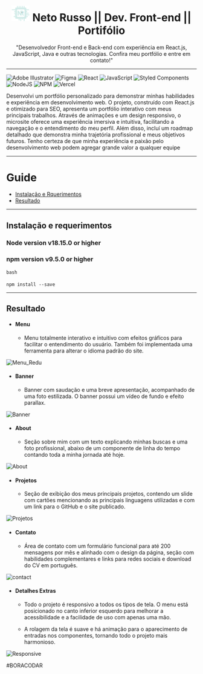 <h1 align='center'> <a href="https://buzzvel-neto-russo.vercel.app/"  target="_blank"><img src="./public/Favicon.png" width="48" heigth="48"></a> Neto Russo || Dev. Front-end || Portifólio</h1>
<p align='center'>"Desenvolvedor Front-end e Back-end com experiência em React.js, JavaScript, Java e outras tecnologias. Confira meu portfólio e entre em contato!"</p>

__________________________________________________________________________________________________________________________________________________

![Adobe Illustrator](https://img.shields.io/badge/adobe%20illustrator-%23FF9A00.svg?style=for-the-badge&logo=adobe%20illustrator&logoColor=white) ![Figma](https://img.shields.io/badge/figma-%23F24E1E.svg?style=for-the-badge&logo=figma&logoColor=white) ![React](https://img.shields.io/badge/react-%2320232a.svg?style=for-the-badge&logo=react&logoColor=%2361DAFB) ![JavaScript](https://img.shields.io/badge/javascript-%23323330.svg?style=for-the-badge&logo=javascript&logoColor=%23F7DF1E) ![Styled Components](https://img.shields.io/badge/styled--components-DB7093?style=for-the-badge&logo=styled-components&logoColor=white) ![NodeJS](https://img.shields.io/badge/node.js-6DA55F?style=for-the-badge&logo=node.js&logoColor=white) ![NPM](https://img.shields.io/badge/NPM-%23CB3837.svg?style=for-the-badge&logo=npm&logoColor=white) ![Vercel](https://img.shields.io/badge/vercel-%23000000.svg?style=for-the-badge&logo=vercel&logoColor=white)

<p>Desenvolvi um portfólio personalizado para demonstrar minhas habilidades e experiência em desenvolvimento web. O projeto, construído com React.js e otimizado para SEO, apresenta um portfólio interativo com meus principais trabalhos. Através de animações e um design responsivo, o microsite oferece uma experiência imersiva e intuitiva, facilitando a navegação e o entendimento do meu perfil. Além disso, incluí um roadmap detalhado que demonstra minha trajetória profissional e meus objetivos futuros. Tenho certeza de que minha experiência e paixão pelo desenvolvimento web podem agregar grande valor a qualquer equipe</p>

__________________________________________________________________________________________________________________________________________________

Guide
=====================================
 - [Instalação e Rquerimentos](#Instalação-e-requerimentos)
 - [Resultado](#Resultado)

-----------------


<h2>Instalação e requerimentos</h2>

### Node version v18.15.0 or higher
### npm version v9.5.0 or higher

```
bash

npm install --save

```
_______________________________________________________________________________________________

<h2>Resultado</h2>

 - <h4>Menu</h4>
	
	 -  <p>Menu totalmente interativo e intuitivo com efeitos gráficos para facilitar o entendimento do usuário. Também foi implementada uma ferramenta para alterar o idioma padrão do site.</p>
![Menu_Redu](https://github.com/user-attachments/assets/d17654f8-a12a-4702-8739-61b89e9242c3)

 - <h4>Banner</h4>
	
	 - <p>Banner com saudação e uma breve apresentação, acompanhado de uma foto estilizada. O banner possui um vídeo de fundo e efeito parallax.</p>
![Banner](https://github.com/user-attachments/assets/0e0bb763-0f8f-4b4e-9aab-da70535dfdaf)

 - <h4>About</h4>

	 - <p>Seção sobre mim com um texto explicando minhas buscas e uma foto profissional, abaixo de um componente de linha do tempo contando toda a minha jornada até hoje.</p>
![About](https://github.com/user-attachments/assets/eceac032-2716-4f44-8371-2f5f9e9bf23d)

- <h4>Projetos</h4>

	- <p>Seção de exibição dos meus principais projetos, contendo um slide com cartões mencionando as principais linguagens utilizadas e com um link para o GitHub e o site publicado.</p>
![Projetos](https://github.com/user-attachments/assets/fbbdb5f8-f1b6-4970-97f2-0bf73b061bca)

 - <h4>Contato</h4>

	 -  <p>Área de contato com um formulário funcional para até 200 mensagens por mês e alinhado com o design da página, seção com habilidades complementares e links para redes sociais e download do CV em português.</p>

  
![contact](https://github.com/user-attachments/assets/c4ea339b-849a-4dfe-a758-f167494efc51)

 - <h4>Detalhes Extras</h4>

	 - <p>Todo o projeto é responsivo a todos os tipos de tela. O menu está posicionado no canto inferior esquerdo para melhorar a acessibilidade e a facilidade de uso com apenas uma mão.</p>

	 - <p>A rolagem da tela é suave e há animação para o aparecimento de entradas nos componentes, tornando todo o projeto mais harmonioso.</p>


 ![Responsive](https://github.com/user-attachments/assets/5ac60fb5-bb48-449e-b42a-f757e7b676a8)

 #BORACODAR
